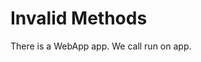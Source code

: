 # Invalid Methods

There is a WebApp app.
We call run on app.
<!--    ^
error: cannot resolve or add method 'run' in external class 'WebApp' [method.unresolved.external]
-->
